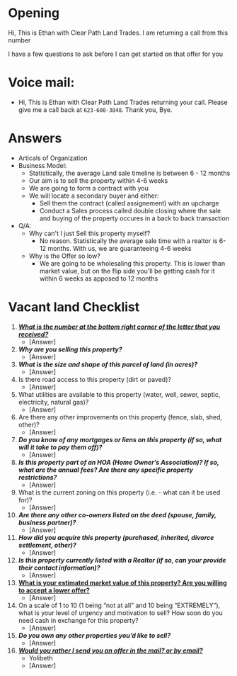 # Opening
Hi, This is Ethan with Clear Path Land Trades.  I am returning a call from this number

I have a few questions to ask before I can get started on that offer for you

# Voice mail:
* Hi, This is Ethan with Clear Path Land Trades returning your call.  Please give me a call back at `623-600-3848`.  Thank you, Bye.

# Answers
* Articals of Organization
* Business Model:
    * Statistically, the average Land sale timeline is between 6 - 12 months
    * Our aim is to sell the property within 4-6 weeks
    * We are going to form a contract with you
    * We will locate a secondary buyer and either:
        * Sell them the contract (called assignement) with an upcharge
        * Conduct a Sales process called double closing where the sale and buying of the property occures in a back to back transaction
* Q/A:
    * Why can't I just Sell this property myself?
        * No reason.  Statistically the average sale time with a realtor is 6-12 months.  With us, we are guaranteeing 4-6 weeks
    * Why is the Offer so low?
        * We are going to be wholesaling this property.  This is lower than market value, but on the flip side you'll be getting cash for it within 6 weeks as apposed to 12 months

# Vacant land Checklist
1. <u>***What is the number at the bottom right corner of the letter that you received?***</u>
    * [Answer]
1. ***Why are you selling this property?***
    * [Answer]
2. ***What is the size and shape of this parcel of land (in acres)?***
    * [Answer]
3. Is there road access to this property (dirt or paved)?
    * [Answer]
4. What utilities are available to this property (water, well, sewer, septic, electricity, natural gas)?
    * [Answer]
5. Are there any other improvements on this property (fence, slab, shed, other)?
    * [Answer]
6. ***Do you know of any mortgages or liens on this property (if so, what will it take to pay them off)?***
    * [Answer]
7. ***Is this property part of an HOA (Home Owner’s Association)? If so, what are the annual fees? Are there any specific property restrictions?***
    * [Answer]
8. What is the current zoning on this property (i.e. - what can it be used for)?
    * [Answer]
9. ***Are there any other co-owners listed on the deed (spouse, family, business partner)?***
    * [Answer]
10. ***How did you acquire this property (purchased, inherited, divorce settlement, other)?***
    * [Answer]
11. ***Is this property currently listed with a Realtor (if so, can your provide their contact information)?***
    * [Answer]
12. <u>**What is your estimated market value of this property? Are you willing to accept a lower offer?**</u>
    * [Answer]
13. On a scale of 1 to 10 (1 being “not at all” and 10 being “EXTREMELY”), what is your level of urgency and motivation to sell? How soon do you need cash in exchange for this property?
    * [Answer]
14. ***Do you own any other properties you’d like to sell?***
    * [Answer]
15. <u>***Would you rather I send you an offer in the mail? or by email?***</u>
    * Yolibeth
    * [Answer]
